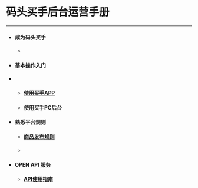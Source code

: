 # 码头买手后台运营手册

---

* #### 成为码头买手

  * #### 

* #### 基本操作入门
* * #### [使用买手APP](//sellerapp/README.md)
  * #### 使用买手PC后台
* #### 熟悉平台规则

  * #### [商品发布规则](//rules/listingproducts.md)
  * #### 
* #### OPEN API 服务

  * #### [API使用指南](//openapi/README.md)



